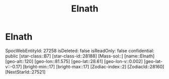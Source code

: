 ﻿---
title: "Elnath"
location: [28.61,81.575,120]
type: Station
tags:
- astro/Star

---

# Elnath

SpocWebEntityId: 27258
isDeleted: false
isReadOnly: false
confidential: public
[star-class::B7]
[star-class-id::28188]
[Mass-sol::]
[name::Elnath]
[geo-alt::120]
[geo-lon::81.575]
[geo-lat::28.61]
[geo-lon-v::0.002]
[geo-lat-v::-0.17]
[bright-min::17]
[bright-max::17]
[Zodiac-index::2]
[ZodiacId::28160]
[NextStarId::27521]

